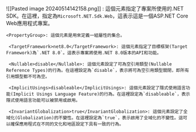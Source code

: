 ![[Pasted image 20240514142158.png]]
<Project Sdk="Microsoft.NET.Sdk.Web">: 這個元素指定了專案所使用的.NET SDK。在這裡，指定為`Microsoft.NET.Sdk.Web`，這表示這是一個ASP.NET Core Web應用程式專案。
    
    <PropertyGroup>: 這個元素是用來定義一組屬性的集合。
    
     <TargetFramework>net8.0</TargetFramework>: 這個元素指定了目標框架(Target Framework)為`.NET 8.0`。這表示專案將使用.NET 8.0版本的API和功能。
        
     <Nullable>disable</Nullable>: 這個元素設定了可為空引用類型(Nullable Reference Types)的行為。在這裡設定為`disable`，表示將可為空引用類型關閉，即所有引用類型都不可為空。
        
     <ImplicitUsings>disableable</ImplicitUsings>: 這個元素設定了隱式使用語言功能(Implicit Usings Language Feature)的行為。在這裡設定為`disableable`，表示隱式使用語言功能可以被禁用或啟用。
        
     <InvariantGlobalization>true</InvariantGlobalization>: 這個元素設定了全域化(Globalization)的不變性。在這裡設定為`true`，表示啟用了全域化的不變性。這可以確保應用程式在不同的文化和地區設定下具有一致的行為。